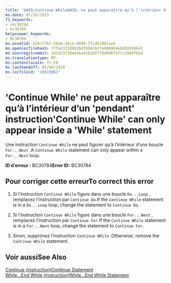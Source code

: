 ```yaml
---
title: '&#39;Continue While&#39; ne peut apparaître qu’à l’intérieur d’un &#39;pendant&#39; instruction'
ms.date: 07/20/2015
f1_keywords:
- vbc30784
- bc30784
helpviewer_keywords:
- BC30784
ms.assetid: b26c77b2-36ae-4dce-b048-f7c4b196faa4
ms.openlocfilehash: 77fe2333d9b16d39b0cbcfe8069b9ebdd203b642
ms.sourcegitcommit: 3d5d33f384eeba41b2dff79d096f47ccc8d8f03d
ms.translationtype: MT
ms.contentlocale: fr-FR
ms.lasthandoff: 05/04/2018
ms.locfileid: "33615961"
---
```

# <a name="39continue-while39-can-only-appear-inside-a-39while39-statement"></a><span data-ttu-id="aae4d-102">&#39;Continue While&#39; ne peut apparaître qu’à l’intérieur d’un &#39;pendant&#39; instruction</span><span class="sxs-lookup"><span data-stu-id="aae4d-102">&#39;Continue While&#39; can only appear inside a &#39;While&#39; statement</span></span>
<span data-ttu-id="aae4d-103">Une instruction `Continue While` ne peut figurer qu’à l’intérieur d’une boucle `For...Next` .</span><span class="sxs-lookup"><span data-stu-id="aae4d-103">A `Continue While` statement can only appear within a `For...Next` loop.</span></span>  
  
 <span data-ttu-id="aae4d-104">**ID d’erreur :** BC30784</span><span class="sxs-lookup"><span data-stu-id="aae4d-104">**Error ID:** BC30784</span></span>  
  
## <a name="to-correct-this-error"></a><span data-ttu-id="aae4d-105">Pour corriger cette erreur</span><span class="sxs-lookup"><span data-stu-id="aae4d-105">To correct this error</span></span>  
  
1.  <span data-ttu-id="aae4d-106">Si l’instruction `Continue While` figure dans une boucle `Do...Loop` , remplacez l’instruction par `Continue Do`.</span><span class="sxs-lookup"><span data-stu-id="aae4d-106">If the `Continue While` statement is in a `Do...Loop` loop, change the statement to `Continue Do`.</span></span>  
  
2.  <span data-ttu-id="aae4d-107">Si l’instruction `Continue While` figure dans une boucle `For...Next` , remplacez l’instruction par `Continue For`.</span><span class="sxs-lookup"><span data-stu-id="aae4d-107">If the `Continue While` statement is in a `For...Next` loop, change the statement to `Continue For`.</span></span>  
  
3.  <span data-ttu-id="aae4d-108">Sinon, supprimez l’instruction `Continue While` .</span><span class="sxs-lookup"><span data-stu-id="aae4d-108">Otherwise, remove the `Continue While` statement.</span></span>  
  
## <a name="see-also"></a><span data-ttu-id="aae4d-109">Voir aussi</span><span class="sxs-lookup"><span data-stu-id="aae4d-109">See Also</span></span>  
 [<span data-ttu-id="aae4d-110">Continue (instruction)</span><span class="sxs-lookup"><span data-stu-id="aae4d-110">Continue Statement</span></span>](../../visual-basic/language-reference/statements/continue-statement.md)  
 [<span data-ttu-id="aae4d-111">While...End While (instruction)</span><span class="sxs-lookup"><span data-stu-id="aae4d-111">While...End While Statement</span></span>](../../visual-basic/language-reference/statements/while-end-while-statement.md)
